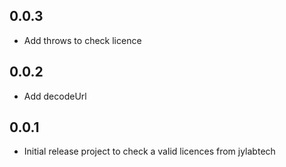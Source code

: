 ## 0.0.3

- Add throws to check licence

## 0.0.2

- Add decodeUrl

## 0.0.1

- Initial release project to check a valid licences from jylabtech
